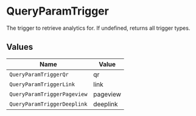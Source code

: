 # QueryParamTrigger

The trigger to retrieve analytics for. If undefined, returns all trigger types.


## Values

| Name                        | Value                       |
| --------------------------- | --------------------------- |
| `QueryParamTriggerQr`       | qr                          |
| `QueryParamTriggerLink`     | link                        |
| `QueryParamTriggerPageview` | pageview                    |
| `QueryParamTriggerDeeplink` | deeplink                    |